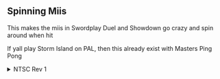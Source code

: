 ## Spinning Miis
This makes the miis in Swordplay Duel and Showdown go crazy and spin around when hit

If yall play Storm Island on PAL, then this already exist with Masters Ping Pong
<details>
<summary>NTSC Rev 1</summary>

```powerpc
0433E55C 60000000
```
</details>
